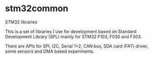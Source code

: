 # stm32common
STM32 libraries

This is a set of libraries I use for development based on Standard Development Library (SPL) mainly for STM32 F103, F030 and F303.

There are APIs for SPI, I2C, Serial 1+2, CAN bus, SDA card (FAT) driver, some sensors and DMA based experiments.
